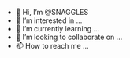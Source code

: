 - 👋 Hi, I’m @SNAGGLES
- 👀 I’m interested in ...
- 🌱 I’m currently learning ...
- 💞️ I’m looking to collaborate on ...
- 📫 How to reach me ...

<!---
SNAGGLES/SNAGGLES is a ✨ special ✨ repository because its `README.md` (this file) appears on your GitHub profile.
You can click the Preview link to take a look at your changes.
--->
